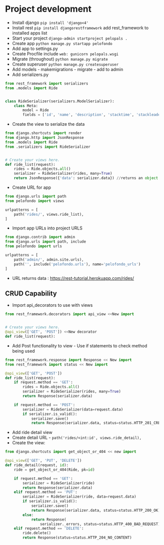 # Project development

* Install django `pip install 'django<4'`
* Install rest `pip install djangorestframework` add rest_framework to installed apps list
* Start your project `django-admin startproject pelopals .`
* Create app `python manage.py startapp pelofondo`
* Add app to settings.py
* Create Procfile include `web: gunicorn pelopals.wsgi`
* Migrate (throughout) `python manage.py migrate`
* Create superuser `python manage.py createsuperuser`
* Add models - makemigrations - migrate - add to admin
* Add serializers.py
```python
from rest_framework import serializers
from .models import Ride


class RideSerializer(serializers.ModelSerializer):
    class Meta:
        model = Ride
        fields = ['id', 'name', 'description', 'stacktime', 'stackleader']
```
* Create the view to serialize the data
```python
from django.shortcuts import render
from django.http import JsonResponse
from .models import Ride
from .serializers import RideSerializer


# Create your views here.
def ride_list(request):
    rides = Ride.objects.all()
    serializer = RideSerializer(rides, many=True)
    return JsonResponse({'data': serializer.data}) //returns an object
```
* Create URL for app
```python
from django.urls import path
from pelofondo import views

urlpatterns = [
    path('rides/', views.ride_list),
]
```
* Import app URLs into project URLS
```python
from django.contrib import admin
from django.urls import path, include
from pelofondo import urls

urlpatterns = [
    path('admin/', admin.site.urls),
    path('', include('pelofondo.urls'), name='pelofondo_urls')
]
```
* URL returns data : https://rest-tutorial.herokuapp.com/rides/

## CRUD Capability

* Import api_decorators to use with views
```python
from rest_framework.decorators import api_view <<New import


# Create your views here.
@api_view(['GET', 'POST']) <<New decorator
def ride_list(request):
```

* Add Post functionality to view - Use if statements to check method being used 
```python
from rest_framework.response import Response << New import
from rest_framework import status << New import

@api_view(['GET', 'POST'])
def ride_list(request):
    if request.method == 'GET':
        rides = Ride.objects.all()
        serializer = RideSerializer(rides, many=True)
        return Response(serializer.data)

    if request.method == 'POST':
        serializer = RideSerializer(data=request.data)
        if serializer.is_valid():
            serializer.save()
            return Response(serializer.data, status=status.HTTP_201_CREATED)
```

* Add ride detail view
* Create detail URL - `path('rides/<int:id', views.ride_detail),`
* Create the view:
```python
from django.shortcuts import get_object_or_404 << new import

@api_view(['GET', 'PUT', 'DELETE'])
def ride_detail(request, id):
    ride = get_object_or_404(Ride, pk=id)

    if request.method == 'GET':
        serializer = RideSerializer(ride)
        return Response(serializer.data)
    elif request.method == 'PUT':
        serializer = RideSerializer(ride, data=request.data)
        if serializer.is_valid():
            serializer.save()
            return Response(serializer.data, status=status.HTTP_200_OK)
        else:
            return Response(
                serializer._errors, status=status.HTTP_400_BAD_REQUEST)
    elif request.method == 'DELETE':
        ride.delete()
        return Response(status=status.HTTP_204_NO_CONTENT)
```